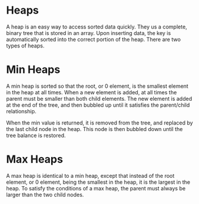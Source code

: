# Heaps
A heap is an easy way to access sorted data quickly.  They us a complete, binary tree that is stored in an array.  Upon inserting data, the key is automatically sorted into the correct portion of the heap.  There are two types of heaps.

# Min Heaps
A min heap is sorted so that the root, or 0 element, is the smallest element in the heap at all times.  When a new element is added, at all times the parent must be smaller than both child elements.  The new element is added at the end of the tree, and then bubbled up until it satisfies the parent/child relationship.  

When the min value is returned, it is removed from the tree, and replaced by the last child node in the heap.  This node is then bubbled down until the tree balance is restored.

# Max Heaps
A max heap is identical to a min heap, except that instead of the root element, or 0 element, being the smallest in the heap, it is the largest in the heap.  To satisfy the conditions of a max heap, the parent must always be larger than the two child nodes.

